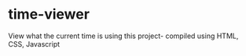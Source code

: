 # time-viewer
View what the current time is using this project- compiled using HTML, CSS, Javascript
